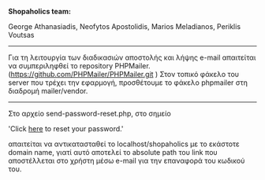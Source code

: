 **Shopaholics team:**

George Athanasiadis, 
Neofytos Apostolidis, 
Marios Meladianos, 
Periklis Voutsas


***
Για τη λειτουργία των διαδικασιών αποστολής και λήψης e-mail απαιτείται να συμπεριληφθεί το repository PHPMailer. (https://github.com/PHPMailer/PHPMailer.git )
Στον τοπικό φάκελο του server που τρέχει την εφαρμογή, προσθέτουμε το φάκελο phpmailer στη διαδρομή mailer/vendor.
***

Στο αρχείο send-password-reset.php, στο σημείο 

'Click <a href="http://localhost/shopaholics/mailer/reset-password.php?token=$token">here</a> 
    to reset your password.' 
	
απαιτείται να αντικατασταθεί το localhost/shopaholics με το εκάστοτε domain name, γιατί αυτό αποτελεί το absolute path του link που αποστέλλεται στο χρήστη μέσω e-mail για την επαναφορά του κωδικού του.
